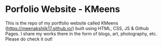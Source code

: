 # Porfolio Website - KMeens

This is the repo of my portfolio website called KMeens (https://meenakshijk17.github.io/) built using HTML, CSS, JS & Github Pages. I share my works there in the form of blogs, art, photography, etc. Please do check it out!